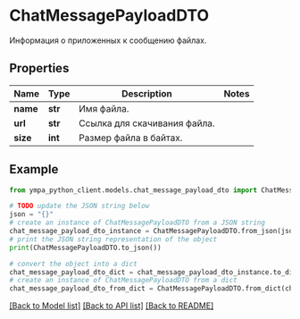 # ChatMessagePayloadDTO

Информация о приложенных к сообщению файлах.

## Properties

Name | Type | Description | Notes
------------ | ------------- | ------------- | -------------
**name** | **str** | Имя файла. | 
**url** | **str** | Ссылка для скачивания файла. | 
**size** | **int** | Размер файла в байтах. | 

## Example

```python
from ympa_python_client.models.chat_message_payload_dto import ChatMessagePayloadDTO

# TODO update the JSON string below
json = "{}"
# create an instance of ChatMessagePayloadDTO from a JSON string
chat_message_payload_dto_instance = ChatMessagePayloadDTO.from_json(json)
# print the JSON string representation of the object
print(ChatMessagePayloadDTO.to_json())

# convert the object into a dict
chat_message_payload_dto_dict = chat_message_payload_dto_instance.to_dict()
# create an instance of ChatMessagePayloadDTO from a dict
chat_message_payload_dto_from_dict = ChatMessagePayloadDTO.from_dict(chat_message_payload_dto_dict)
```
[[Back to Model list]](../README.md#documentation-for-models) [[Back to API list]](../README.md#documentation-for-api-endpoints) [[Back to README]](../README.md)


